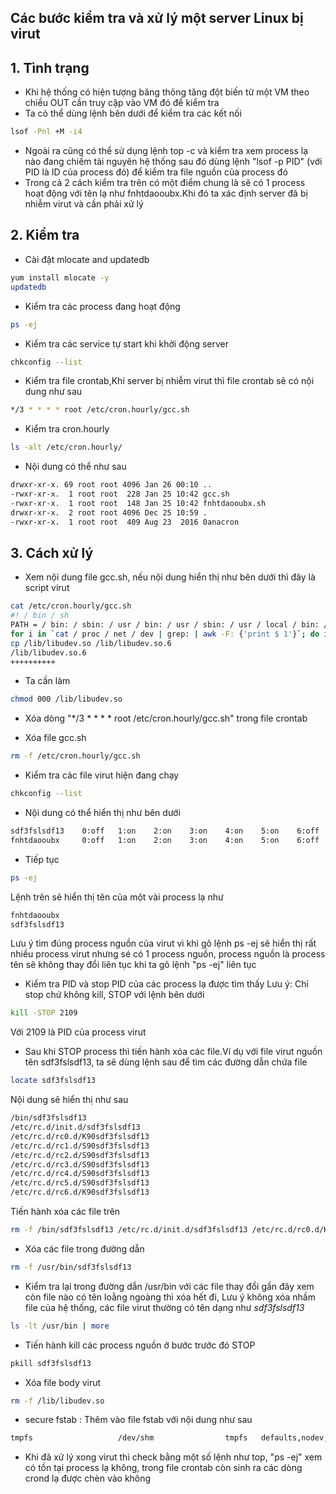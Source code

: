## Các bước kiểm tra và xử lý một server Linux bị virut 

## 1. Tình trạng
- Khi hệ thống có hiện tượng băng thông tăng đột biến từ một VM theo chiều OUT cần truy cập vào VM đó để kiểm tra
- Ta có thể dùng lệnh bên dưới để kiểm tra các kết nối 
```sh
lsof -Pnl +M -i4
```
- Ngoài ra cũng có thể sử dụng lệnh top -c và kiểm tra xem process lạ nào đang chiếm tài nguyên hệ thống sau đó dùng lệnh "lsof -p PID" (với PID là ID của process đó) để kiểm tra file nguồn của process đó
- Trong cả 2 cách kiểm tra trên có một điểm chung là sẽ có 1 process hoạt động với tên lạ như fnhtdaooubx.Khi đó ta xác định server đã bị nhiễm virut và cần phải xử lý

## 2. Kiểm tra
- Cài đặt mlocate and updatedb
```sh
yum install mlocate -y
updatedb
```

- Kiểm tra các process đang hoạt động
```sh
ps -ej
```

- Kiểm tra các service tự start khi khởi động server
```sh
chkconfig --list
```

- Kiểm tra file crontab,Khi server bị nhiễm virut thì file crontab sẽ có nội dung như sau
```sh
*/3 * * * * root /etc/cron.hourly/gcc.sh
```

- Kiểm tra cron.hourly
```sh
ls -alt /etc/cron.hourly/
```

  - Nội dung có thể như sau
  ```sh
  drwxr-xr-x. 69 root root 4096 Jan 26 00:10 ..
  -rwxr-xr-x.  1 root root  228 Jan 25 10:42 gcc.sh
  -rwxr-xr-x.  1 root root  148 Jan 25 10:42 fnhtdaooubx.sh
  drwxr-xr-x.  2 root root 4096 Dec 25 10:59 .
  -rwxr-xr-x.  1 root root  409 Aug 23  2016 0anacron
  ```
  
## 3. Cách xử lý
- Xem nội dung file gcc.sh, nếu nội dung hiển thị như bên dưới thì đây là script virut 
```sh
cat /etc/cron.hourly/gcc.sh
#! / bin / sh
PATH = / bin: / sbin: / usr / bin: / usr / sbin: / usr / local / bin: / usr / local / sbin: / usr / X11R6 / bin
for i in `cat / proc / net / dev | grep: | awk -F: {'print $ 1'}`; do ifconfig $ i up & done
cp /lib/libudev.so /lib/libudev.so.6
/lib/libudev.so.6
++++++++++
```

- Ta cần làm
```sh
chmod 000 /lib/libudev.so
```

- Xóa dòng "*/3 * * * * root /etc/cron.hourly/gcc.sh" trong file crontab

- Xóa file gcc.sh 
```sh
rm -f /etc/cron.hourly/gcc.sh 
```

- Kiểm tra các file virut hiện đang chạy
```sh
chkconfig --list
```

  - Nội dung có thể hiển thị như bên dưới
  ```sh
  sdf3fslsdf13    0:off   1:on    2:on    3:on    4:on    5:on    6:off
  fnhtdaooubx     0:off   1:on    2:on    3:on    4:on    5:on    6:off
  ```
  
  - Tiếp tục
  ```sh
  ps -ej
  ```
  Lệnh trên sẽ hiển thị tên của một vài process lạ như
  ```sh
  fnhtdaooubx
  sdf3fslsdf13
  ```
  
  Lưu ý tìm đúng process nguồn của virut vì khi gõ lệnh ps -ej sẽ hiển thị rất nhiều process virut nhưng sé có 1 process nguồn, process nguồn là process tên sẽ không thay đổi liên tục khi ta gõ lệnh "ps -ej" liên tục
  
  - Kiểm tra PID và stop PID của các process lạ được tìm thấy 
  Lưu ý: Chỉ stop chứ không kill, STOP với lệnh bên dưới
  ```sh
  kill -STOP 2109
  ```
  Với 2109 là PID của process virut 
  
  - Sau khi STOP process thì tiến hành xóa các file.Ví dụ với file virut nguồn tên sdf3fslsdf13, ta sẽ dùng lệnh sau để tìm các đường dẫn chứa file
  ```sh
  locate sdf3fslsdf13
  ```
  
  Nội dung sẽ hiển thị như sau
  ```sh
  /bin/sdf3fslsdf13
  /etc/rc.d/init.d/sdf3fslsdf13
  /etc/rc.d/rc0.d/K90sdf3fslsdf13
  /etc/rc.d/rc1.d/S90sdf3fslsdf13
  /etc/rc.d/rc2.d/S90sdf3fslsdf13
  /etc/rc.d/rc3.d/S90sdf3fslsdf13
  /etc/rc.d/rc4.d/S90sdf3fslsdf13
  /etc/rc.d/rc5.d/S90sdf3fslsdf13
  /etc/rc.d/rc6.d/K90sdf3fslsdf13
  ```
  
  Tiến hành xóa các file trên
  ```sh
  rm -f /bin/sdf3fslsdf13 /etc/rc.d/init.d/sdf3fslsdf13 /etc/rc.d/rc0.d/K90sdf3fslsdf13 etc/rc.d/rc1.d/S90sdf3fslsdf13 /etc/rc.d/rc2.d/S90sdf3fslsdf13 /etc/rc.d/rc4.d/S90sdf3fslsdf13 /etc/rc.d/rc5.d/S90sdf3fslsdf13 /etc/rc.d/rc6.d/K90sdf3fslsdf13
  ```
  
  - Xóa các file trong đường dẫn 
  ```sh
  rm -f /usr/bin/sdf3fslsdf13
  ```
  
- Kiểm tra lại trong đường dẫn /usr/bin với các file thay đổi gần đây xem còn file nào có tên loằng ngoàng thì xóa hết đi, Lưu ý không xóa nhầm file của hệ thống, các file virut thường có tên dạng như *sdf3fslsdf13*
```sh
ls -lt /usr/bin | more
```

- Tiến hành kill các process nguồn ở bước trước đó STOP
```sh
pkill sdf3fslsdf13
```

- Xóa file body virut 
```sh
rm -f /lib/libudev.so
```

- secure fstab : Thêm vào file fstab với nội dung như sau 
```sh
tmpfs                   /dev/shm                tmpfs   defaults,nodev,nosuid,noexec        0 0
```

- Khi đã xử lý xong virut thì check bằng một số lệnh như top, "ps -ej" xem có tồn tại process lạ không, trong file crontab còn sinh ra các dòng crond lạ được chèn vào không

